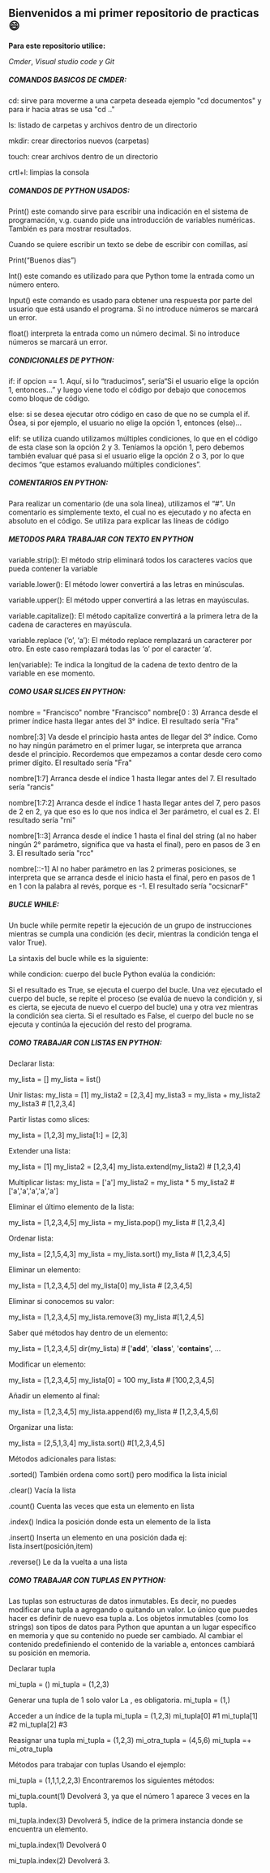 ## Bienvenidos a mi primer repositorio de practicas 😄

**Para este repositorio utilice:**

*Cmder*, *Visual studio code*  *y Git*

##### COMANDOS BASICOS DE CMDER:

cd: sirve para moverme a una carpeta deseada ejemplo "cd documentos" y para ir hacia atras se usa "cd .."

ls: listado de carpetas y archivos dentro de un directorio

mkdir: crear directorios nuevos (carpetas)

touch: crear archivos dentro de un directorio

crtl+l: limpias la consola

##### COMANDOS DE PYTHON USADOS:

Print() este comando sirve para escribir una indicación en el sistema de programación, v.g. cuando pide una introducción de variables numéricas. También es para mostrar resultados.

Cuando se quiere escribir un texto se debe de escribir con comillas, así

Print(“Buenos días”)

Int() este comando es utilizado para que Python tome la entrada como un número entero.

Input() este comando es usado para obtener una respuesta por parte del usuario que está usando el programa. Si no introduce números se marcará un error.

float() interpreta la entrada como un número decimal. Si no introduce números se marcará un error.

##### CONDICIONALES DE PYTHON:

if: if opcion == 1. Aquí, si lo “traducimos”, sería“Si el usuario elige la opción 1, entonces…” y luego viene todo el código por debajo que conocemos como bloque de código.

else: si se desea ejecutar otro código en caso de que no se cumpla el if. Ósea, si por ejemplo, el usuario no elige la opción 1, entonces (else)…

elif: se utiliza cuando utilizamos múltiples condiciones, lo que en el código de esta clase son la opción 2 y 3. Teníamos la opción 1, pero debemos también evaluar qué pasa si el usuario elige la opción 2 o 3, por lo que decimos “que estamos evaluando múltiples condiciones”.

##### COMENTARIOS EN PYTHON:

Para realizar un comentario (de una sola línea), utilizamos el “#”. Un comentario es simplemente texto, el cual no es ejecutado y no afecta en absoluto en el código. Se utiliza para explicar las líneas de código

##### METODOS PARA TRABAJAR CON TEXTO EN PYTHON

variable.strip(): El método strip eliminará todos los caracteres vacíos que pueda contener la variable

variable.lower(): El método lower convertirá a las letras en minúsculas.

variable.upper(): El método upper convertirá a las letras en mayúsculas.

variable.capitalize(): El método capitalize convertirá a la primera letra de la cadena de caracteres en mayúscula.

variable.replace (‘o’, ‘a’): El método replace remplazará un caracterer por otro. En este caso remplazará todas las ‘o’ por el caracter ‘a’.

len(variable): Te indica la longitud de la cadena de texto dentro de la variable en ese momento.

##### COMO USAR SLICES EN PYTHON:

nombre = "Francisco"
nombre
"Francisco"
nombre[0 : 3)
Arranca desde el primer índice hasta llegar antes del 3° índice.
El resultado sería
"Fra"

nombre[:3]
Va desde el principio hasta antes de llegar del 3° índice. Como no hay ningún parámetro en el primer lugar, se interpreta que arranca desde el principio. Recordemos que empezamos a contar desde cero como primer dígito.
El resultado sería
"Fra"

nombre[1:7]
Arranca desde el índice 1 hasta llegar antes del 7.
El resultado sería
"rancis"

nombre[1:7:2]
Arranca desde el índice 1 hasta llegar antes del 7, pero pasos de 2 en 2, ya que eso es lo que nos indica el 3er parámetro, el cual es 2.
El resultado sería
"rni"

nombre[1::3]
Arranca desde el índice 1 hasta el final del string (al no haber ningún 2° parámetro, significa que va hasta el final), pero en pasos de 3 en 3.
El resultado sería
"rcc"

nombre[::-1]
Al no haber parámetro en las 2 primeras posiciones, se interpreta que se arranca desde el inicio hasta el final, pero en pasos de 1 en 1 con la palabra al revés, porque es -1.
El resultado sería
"ocsicnarF"

##### BUCLE WHILE:

Un bucle while permite repetir la ejecución de un grupo de instrucciones mientras se cumpla una condición (es decir, mientras la condición tenga el valor True).

La sintaxis del bucle while es la siguiente:

while condicion:
    cuerpo del bucle
Python evalúa la condición:

Si el resultado es True, se ejecuta el cuerpo del bucle. Una vez ejecutado el cuerpo del bucle, se repite el proceso (se evalúa de nuevo la condición y, si es cierta, se ejecuta de nuevo el cuerpo del bucle) una y otra vez mientras la condición sea cierta.
Si el resultado es False, el cuerpo del bucle no se ejecuta y continúa la ejecución del resto del programa.

##### COMO TRABAJAR CON LISTAS EN PYTHON:

Declarar lista:

my_lista = []
my_lista = list()

Unir listas:
my_lista = [1]
my_lista2 = [2,3,4]
my_lista3 = my_lista + my_lista2
my_lista3 # [1,2,3,4]

Partir listas como slices:

my_lista = [1,2,3]
my_lista[1:] = [2,3]

Extender una lista:

my_lista = [1]
my_lista2 = [2,3,4]
my_lista.extend(my_lista2) # [1,2,3,4]

Multiplicar listas:
my_lista = ['a']
my_lista2 = my_lista * 5
my_lista2 # ['a','a','a','a','a']

Eliminar el último elemento de la lista:

my_lista = [1,2,3,4,5]
my_lista = my_lista.pop()
my_lista # [1,2,3,4]

Ordenar lista:

my_lista = [2,1,5,4,3]
my_lista = my_lista.sort()
my_lista # [1,2,3,4,5]

Eliminar un elemento:

my_lista = [1,2,3,4,5]
del my_lista[0]
my_lista # [2,3,4,5]

Eliminar si conocemos su valor:

my_lista = [1,2,3,4,5]
my_lista.remove(3)
my_lista #[1,2,4,5]

Saber qué métodos hay dentro de un elemento:

my_lista = [1,2,3,4,5]
dir(my_lista) # ['__add__', '__class__', '__contains__', ...

Modificar un elemento:

my_lista = [1,2,3,4,5]
my_lista[0] = 100
my_lista # [100,2,3,4,5]

Añadir un elemento al final:

my_lista = [1,2,3,4,5]
my_lista.append(6)
my_lista # [1,2,3,4,5,6]

Organizar una lista:

my_lista = [2,5,1,3,4]
my_lista.sort() #[1,2,3,4,5]

Métodos adicionales para listas:

.sorted()
También ordena como sort() pero modifica la lista inicial

.clear()
Vacía la lista

.count()
Cuenta las veces que esta un elemento en lista

.index()
Indica la posición donde esta un elemento de la lista

.insert()
Inserta un elemento en una posición dada ej: lista.insert(posición,item)

.reverse()
Le da la vuelta a una lista

##### COMO TRABAJAR CON TUPLAS EN PYTHON:

Las tuplas son estructuras de datos inmutables. Es decir, no puedes modificar una tupla a agregando o quitando un valor. Lo único que puedes hacer es definir de nuevo esa tupla a. Los objetos inmutables (como los strings) son tipos de datos para Python que apuntan a un lugar específico en memoria y que su contenido no puede ser cambiado. Al cambiar el contenido predefiniendo el contenido de la variable a, entonces cambiará su posición en memoria.

Declarar tupla

mi_tupla = ()
mi_tupla = (1,2,3)

Generar una tupla de 1 solo valor
La , es obligatoria.
mi_tupla = (1,)

Acceder a un índice de la tupla
mi_tupla = (1,2,3)
mi_tupla[0] #1
mi_tupla[1] #2
mi_tupla[2] #3

Reasignar una tupla
mi_tupla = (1,2,3)
mi_otra_tupla = (4,5,6)
mi_tupla =+ mi_otra_tupla

Métodos para trabajar con tuplas
Usando el ejemplo:

mi_tupla = (1,1,1,2,2,3)
Encontraremos los siguientes métodos:

mi_tupla.count(1)
Devolverá 3, ya que el número 1 aparece 3 veces en la tupla.

mi_tupla.index(3)
Devolverá 5, índice de la primera instancia donde se encuentra un elemento.

mi_tupla.index(1)
Devolverá 0

mi_tupla.index(2)
Devolverá 3.

